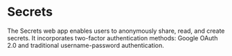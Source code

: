 # Secrets
 The Secrets web app enables users to anonymously share, read, and create secrets. It incorporates two-factor authentication methods: Google OAuth 2.0 and traditional username-password authentication.
